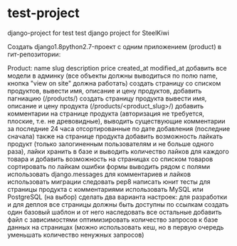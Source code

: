 # test-project
django-project  for test
test django project for SteelKiwi

Создать django1.8python2.7-проект с одним приложением (product) в гит-репозитории:

Product:
name
slug
description
price
created_at
modified_at
добавить все модели в админку (все объекты должны выводиться по полю name, кнопка "view on site" должна работать)
создать страницу со списком продуктов, вывести имя, описание и цену продуктов, добавить пагниацию (/products/)
создать страницу продукта вывести имя, описание и цену продукта (/products/<product_slug>/)
добавить комментарии на странице продукта (авторизация не требуется, плоские, т.е. не древовидные), выводить существующие комментарии за последние 24 часа отсортированные по дате добавления (последние сначала)
также на странице продукта добавить возможность лайкать продукт (только залогиненным пользователям и не больше одного раза), лайки хранить в базе и выводить количество лайков для каждого товара и добавить возможность на страницах со списком товаров сортировать по лайкам
ошибки формы выводить рядом с полями
использовать django.messages для комментариев и лайков
использовать миграции
следовать pep8
написать юнит тесты для страницы продукта с комментариями
использовать MySQL или PostgreSQL (на выбор)
сделать два варианта настроек: для разработки и для деплоя
все страницы должны быть доступны по ссылкам
создать один базовый шаблон и от него наследовать все остальные
добавить файл с зависимостями
оптимизировать количество запросов к базе данных на страницах (можно использовать кеш, но в первую очередь уменьшать количество ненужных запросов)
